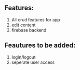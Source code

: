 ## Features:
1. All crud features for app
2. edit content 
3. firebase backend
## Feautures to be added:
1. login/logout
2. seperate user access
